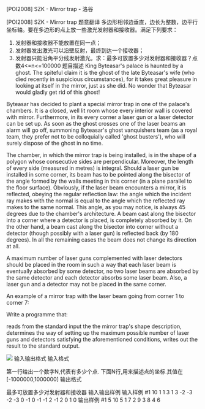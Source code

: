 



[POI2008] SZK - Mirror trap - 洛谷














[POI2008] SZK - Mirror trap
题意翻译
多边形相邻边垂直，边长为整数，边平行坐标轴。要在多边形的点上放一些激光发射器和接收器。满足下列要求： 
1. 发射器和接收器不能放置在同一点； 
2. 发射器发出激光可以沿壁反射，最终到达一个接收器； 
3. 发射器只能沿角平分线发射激光。求：最多可放置多少对发射器和接收器？点数4<=n<=100000
题目描述
King Byteasar's palace is haunted by a ghost. The spiteful claim it is the ghost of the late Byteasar's wife (who died recently in suspicious circumstances), for it takes great pleasure in looking at itself in the mirror, just as she did. No wonder that Byteasar would gladly get rid of this ghost!

Byteasar has decided to plant a special mirror trap in one of the palace's chambers. It is a closed, well lit room whose every interior wall is covered with mirror. Furthermore, in its every corner a laser gun or a laser detector can be set up. As soon as the ghost crosses one of the laser beams an alarm will go off, summoning Byteasar's ghost vanquishers team (as a royal team, they prefer not to be colloquially called 'ghost busters'), who will surely dispose of the ghost in no time.

The chamber, in which the mirror trap is being installed, is in the shape of a polygon whose consecutive sides are perpendicular. Moreover, the length of every side (measured in metres) is integral. Should a laser gun be installed in some corner, its beam has to be pointed along the bisector of the angle formed by the walls meeting in this corner (in a plane parallel to the floor surface). Obviously, if the laser beam encounters a mirror, it is reflected, obeying the regular reflection law: the angle which the incident ray makes with the normal is equal to the angle which the reflected ray makes to the same normal. This angle, as you may notice, is always 45 degrees due to the chamber's architecture. A beam cast along the bisector into a corner where a detector is placed, is completely absorbed by it. On the other hand, a beam cast along the bisector into corner without a detector (though possibly with a laser gun) is reflected back (by 180 degrees). In all the remaining cases the beam does not change its direction at all.

A maximum number of laser guns complemented with laser detectors should be placed in the room in such a way that each laser beam is eventually absorbed by some detector, no two laser beams are absorbed by the same detector and each detector absorbs some laser beam. Also, a laser gun and a detector may not be placed in the same corner.


An example of a mirror trap with the laser beam going from corner 1 to corner 7:

Write a programme that:

reads from the standard input the the mirror trap's shape description,
determines the way of setting up the maximum possible number of laser guns and detectors satisfying the aforementioned conditions,
writes out the result to the standard output.


![](https://cdn.luogu.com.cn/upload/pic/15471.png)
输入输出格式
输入格式

第一行给出一个数字N,代表有多少个点. 下面N行,用来描述点的坐标.其值在[-1000000,1000000]
输出格式

最多可放置多少对发射器和接收器
输入输出样例
输入样例 #1
10
1 1
3 1
3 -2
-3 -2
-3 0
-1 0
-1 -1
2 -1
2 0
1 0
输出样例 #1
5
10 5
1 7
2 9
3 8
4 6







